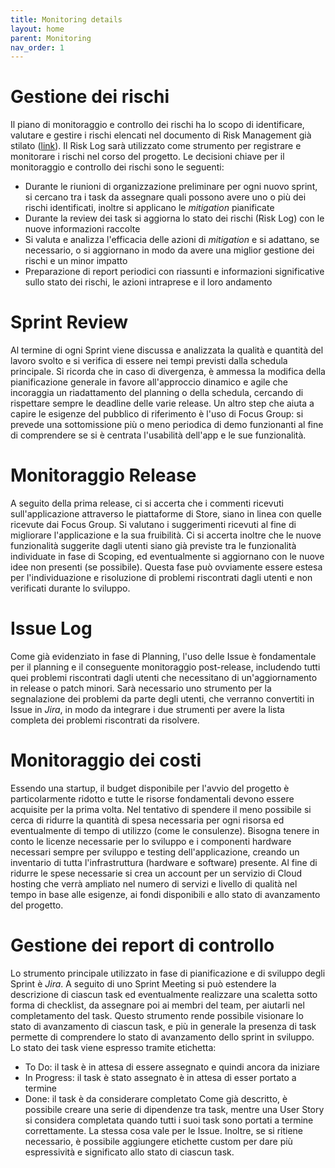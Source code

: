 ```yaml
---
title: Monitoring details
layout: home
parent: Monitoring
nav_order: 1
---
```


# Gestione dei rischi
Il piano di monitoraggio e controllo dei rischi ha lo scopo di identificare, valutare e gestire i rischi elencati nel documento di Risk Management già stilato (<a href="./risk_management.html">link</a>). Il Risk Log sarà utilizzato come strumento per registrare e monitorare i rischi nel corso del progetto. Le decisioni chiave per il monitoraggio e controllo dei rischi sono le seguenti:
- Durante le riunioni di organizzazione preliminare per ogni nuovo sprint, si cercano tra i task da assegnare quali possono avere uno o più dei rischi identificati, inoltre si applicano le <i>mitigation</i> pianificate
- Durante la review dei task si aggiorna lo stato dei rischi (Risk Log) con le nuove informazioni raccolte
- Si valuta e analizza l'efficacia delle azioni di <i>mitigation</i> e si adattano, se necessario, o si aggiornano in modo da avere una miglior gestione dei rischi e un minor impatto
- Preparazione di report periodici con riassunti e informazioni significative sullo stato dei rischi, le azioni intraprese e il loro andamento

# Sprint Review
Al termine di ogni Sprint viene discussa e analizzata la qualità e quantità del lavoro svolto e si verifica di essere nei tempi previsti dalla schedula principale. Si ricorda che in caso di divergenza, è ammessa la modifica della pianificazione generale in favore all'approccio dinamico e agile che incoraggia un riadattamento del planning o della schedula, cercando di rispettare sempre le deadline delle varie release.
Un altro step che aiuta a capire le esigenze del pubblico di riferimento è l'uso di Focus Group: si prevede una sottomissione più o meno periodica di demo funzionanti al fine di comprendere se si è centrata l'usabilità dell'app e le sue funzionalità.

# Monitoraggio Release
A seguito della prima release, ci si accerta che i commenti ricevuti sull'applicazione attraverso le piattaforme di Store, siano in linea con quelle ricevute dai Focus Group. Si valutano i suggerimenti ricevuti al fine di migliorare l'applicazione e la sua fruibilità. Ci si accerta inoltre che le nuove funzionalità suggerite dagli utenti siano già previste tra le funzionalità individuate in fase di Scoping, ed eventualmente si aggiornano con le nuove idee non presenti (se possibile).
Questa fase può ovviamente essere estesa per l'individuazione e risoluzione di problemi riscontrati dagli utenti e non verificati durante lo sviluppo.

# Issue Log
Come già evidenziato in fase di Planning, l'uso delle Issue è fondamentale per il planning e il conseguente monitoraggio post-release, includendo tutti quei problemi riscontrati dagli utenti che necessitano di un'aggiornamento in release o patch minori. Sarà necessario uno strumento per la segnalazione dei problemi da parte degli utenti, che verranno convertiti in Issue in <i>Jira</i>, in modo da integrare i due strumenti per avere la lista completa dei problemi riscontrati da risolvere.

# Monitoraggio dei costi
Essendo una startup, il budget disponibile per l'avvio del progetto è particolarmente ridotto e tutte le risorse fondamentali devono essere acquisite per la prima volta. Nel tentativo di spendere il meno possibile si cerca di ridurre la quantità di spesa necessaria per ogni risorsa ed eventualmente di tempo di utilizzo (come le consulenze). Bisogna tenere in conto le licenze necessarie per lo sviluppo e i componenti hardware necessari sempre per sviluppo e testing dell'applicazione, creando un inventario di tutta l'infrastruttura (hardware e software) presente.
Al fine di ridurre le spese necessarie si crea un account per un servizio di Cloud hosting che verrà ampliato nel numero di servizi e livello di qualità nel tempo in base alle esigenze, ai fondi disponibili e allo stato di avanzamento del progetto.

# Gestione dei report di controllo
Lo strumento principale utilizzato in fase di pianificazione e di sviluppo degli Sprint è <i>Jira</i>. A seguito di uno Sprint Meeting si può estendere la descrizione di ciascun task ed eventualmente realizzare una scaletta sotto forma di checklist, da assegnare poi ai membri del team, per aiutarli nel completamento del task. Questo strumento rende possibile visionare lo stato di avanzamento di ciascun task, e più in generale la presenza di task permette di comprendere lo stato di avanzamento dello sprint in sviluppo.
Lo stato dei task viene espresso tramite etichetta:
- To Do: il task è in attesa di essere assegnato e quindi ancora da iniziare
- In Progress: il task è stato assegnato è in attesa di esser portato a termine
- Done: il task è da considerare completato
Come già descritto, è possibile creare una serie di dipendenze tra task, mentre una User Story si considera completata quando tutti i suoi task sono portati a termine correttamente. La stessa cosa vale per le Issue.
Inoltre, se si ritiene necessario, è possibile aggiungere etichette custom per dare più espressività e significato allo stato di ciascun task.
